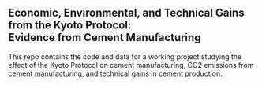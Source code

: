 ## Economic, Environmental, and Technical Gains from the Kyoto Protocol:<br>Evidence from Cement Manufacturing

This repo contains the code and data for a working project studying the effect of the Kyoto Protocol on cement manufacturing, CO2 emissions from cement manufacturing, and technical gains in cement production.
